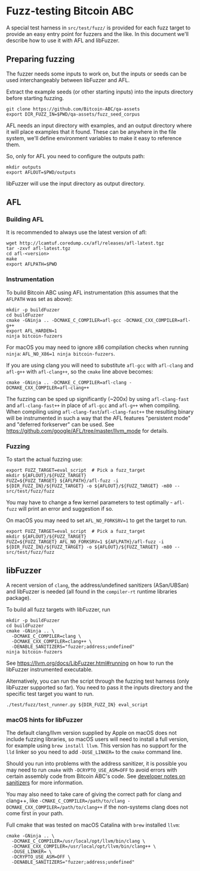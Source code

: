 Fuzz-testing Bitcoin ABC
==========================

A special test harness in `src/test/fuzz/` is provided for each fuzz target to
provide an easy entry point for fuzzers and the like. In this document we'll
describe how to use it with AFL and libFuzzer.

## Preparing fuzzing

The fuzzer needs some inputs to work on, but the inputs or seeds can be used
interchangeably between libFuzzer and AFL.

Extract the example seeds (or other starting inputs) into the inputs
directory before starting fuzzing.

```
git clone https://github.com/Bitcoin-ABC/qa-assets
export DIR_FUZZ_IN=$PWD/qa-assets/fuzz_seed_corpus
```

AFL needs an input directory with examples, and an output directory where it
will place examples that it found. These can be anywhere in the file system,
we'll define environment variables to make it easy to reference them.

So, only for AFL you need to configure the outputs path:

```
mkdir outputs
export AFLOUT=$PWD/outputs
```

libFuzzer will use the input directory as output directory.

## AFL

### Building AFL

It is recommended to always use the latest version of afl:
```
wget http://lcamtuf.coredump.cx/afl/releases/afl-latest.tgz
tar -zxvf afl-latest.tgz
cd afl-<version>
make
export AFLPATH=$PWD
```

### Instrumentation

To build Bitcoin ABC using AFL instrumentation (this assumes that the
`AFLPATH` was set as above):
```
mkdir -p buildFuzzer
cd buildFuzzer
cmake -GNinja .. -DCMAKE_C_COMPILER=afl-gcc -DCMAKE_CXX_COMPILER=afl-g++
export AFL_HARDEN=1
ninja bitcoin-fuzzers
```

For macOS you may need to ignore x86 compilation checks when running `ninja`:
`AFL_NO_X86=1 ninja bitcoin-fuzzers`.

If you are using clang you will need to substitute `afl-gcc` with `afl-clang`
and `afl-g++` with `afl-clang++`, so the `cmake` line above becomes:
```
cmake -GNinja .. -DCMAKE_C_COMPILER=afl-clang -DCMAKE_CXX_COMPILER=afl-clang++
```


The fuzzing can be sped up significantly (~200x) by using `afl-clang-fast` and
`afl-clang-fast++` in place of `afl-gcc` and `afl-g++` when compiling. When
compiling using `afl-clang-fast`/`afl-clang-fast++` the resulting
binary will be instrumented in such a way that the AFL features "persistent
mode" and "deferred forkserver" can be used.
See https://github.com/google/AFL/tree/master/llvm_mode for details.

### Fuzzing

To start the actual fuzzing use:

```
export FUZZ_TARGET=eval_script  # Pick a fuzz_target
mkdir ${AFLOUT}/${FUZZ_TARGET}
FUZZ=${FUZZ_TARGET} ${AFLPATH}/afl-fuzz -i ${DIR_FUZZ_IN}/${FUZZ_TARGET} -o ${AFLOUT}/${FUZZ_TARGET} -m80 -- src/test/fuzz/fuzz
```

You may have to change a few kernel parameters to test optimally - `afl-fuzz`
will print an error and suggestion if so.

On macOS you may need to set `AFL_NO_FORKSRV=1` to get the target to run.
```
export FUZZ_TARGET=eval_script  # Pick a fuzz_target
mkdir ${AFLOUT}/${FUZZ_TARGET}
FUZZ=${FUZZ_TARGET} AFL_NO_FORKSRV=1 ${AFLPATH}/afl-fuzz -i ${DIR_FUZZ_IN}/${FUZZ_TARGET} -o ${AFLOUT}/${FUZZ_TARGET} -m80 -- src/test/fuzz/fuzz
```

## libFuzzer

A recent version of `clang`, the address/undefined sanitizers (ASan/UBSan) and
libFuzzer is needed (all found in the `compiler-rt` runtime libraries package).

To build all fuzz targets with libFuzzer, run

```
mkdir -p buildFuzzer
cd buildFuzzer
cmake -GNinja .. \
  -DCMAKE_C_COMPILER=clang \
  -DCMAKE_CXX_COMPILER=clang++ \
  -DENABLE_SANITIZERS="fuzzer;address;undefined"
ninja bitcoin-fuzzers
```

See https://llvm.org/docs/LibFuzzer.html#running on how to run the libFuzzer
instrumented executable.

Alternatively, you can run the script through the fuzzing test harness (only
libFuzzer supported so far). You need to pass it the inputs directory and
the specific test target you want to run.

```
./test/fuzz/test_runner.py ${DIR_FUZZ_IN} eval_script
```

### macOS hints for libFuzzer

The default clang/llvm version supplied by Apple on macOS does not include
fuzzing libraries, so macOS users will need to install a full version, for
example using `brew install llvm`.
This version has no support for the `lld` linker so you need to add
`-DUSE_LINKER=` to the `cmake` command line.

Should you run into problems with the address sanitizer, it is possible you
may need to run `cmake` with `-DCRYPTO_USE_ASM=OFF` to avoid errors with
certain assembly code from Bitcoin ABC's code.
See [developer notes on sanitizers](developer-notes.md#sanitizers) for more
information.

You may also need to take care of giving the correct path for clang and
clang++, like `-CMAKE_C_COMPILER=/path/to/clang -DCMAKE_CXX_COMPILER=/path/to/clang++`
if the non-systems clang does not come first in your path.

Full cmake that was tested on macOS Catalina with `brew` installed `llvm`:

```
cmake -GNinja .. \
  -DCMAKE_C_COMPILER=/usr/local/opt/llvm/bin/clang \
  -DCMAKE_CXX_COMPILER=/usr/local/opt/llvm/bin/clang++ \
  -DUSE_LINKER= \
  -DCRYPTO_USE_ASM=OFF \
  -DENABLE_SANITIZERS="fuzzer;address;undefined"
```
